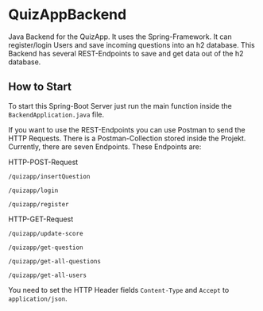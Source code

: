 # QuizAppBackend
Java Backend for the QuizApp. It uses the Spring-Framework. It can register/login Users and save incoming questions into an h2 database. 
This Backend has several REST-Endpoints to save and get data out of the h2 database. 


## How to Start

To start this Spring-Boot Server just run the main function inside the `BackendApplication.java` file. 

If you want to use the REST-Endpoints you can use Postman to send the HTTP Requests. There is a Postman-Collection stored inside the Projekt. 
Currently, there are seven Endpoints. These Endpoints are: 

HTTP-POST-Request

`/quizapp/insertQuestion`

`/quizapp/login`

`/quizapp/register`

HTTP-GET-Request

`/quizapp/update-score`

`/quizapp/get-question`

`/quizapp/get-all-questions`

`/quizapp/get-all-users`

You need to set the HTTP Header fields `Content-Type` and `Accept` to `application/json`. 
